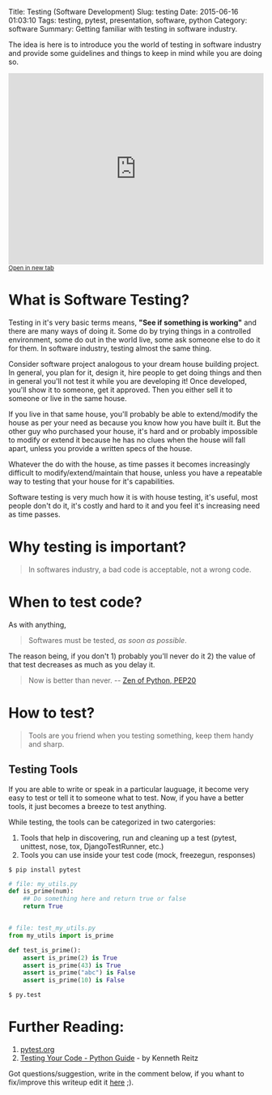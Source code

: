 Title: Testing (Software Development)
Slug: testing
Date: 2015-06-16 01:03:10
Tags: testing, pytest, presentation, software, python
Category: software
Summary: Getting familiar with testing in software industry.

The idea is here is to introduce you the world of testing in software industry and provide some guidelines and things to keep in mind while you are doing so.

<iframe src="https://docs.google.com/presentation/embed?id=1yesEE3ScAsJ3L8AkNMTvEZfOcblBkyVVu1JG0KeCG-4&amp;start=false&amp;loop=false&amp; frameborder="0" width="100%" height="378" style="border:0" allowfullscreen=true></iframe>
<a href="https://docs.google.com/presentation/d/1yesEE3ScAsJ3L8AkNMTvEZfOcblBkyVVu1JG0KeCG-4/pub" target="_blank"><small>Open in new tab</small></a>

# What is Software Testing?

Testing in it's very basic terms means, __"See if something is working"__ and there are many ways of doing it. Some do by trying things in a controlled environment, some do out in the world live, some ask someone else to do it for them. In software industry, testing almost the same thing. 

Consider software project analogous to your dream house building project. In general, you plan for it, design it, hire people to get doing things and then in general you'll not test it while you are developing it! Once developed, you'll show it to someone, get it approved. Then you either sell it to someone or live in the same house. 

If you live in that same house, you'll probably be able to extend/modify the house as per your need as because you know how you have built it. But the other guy who purchased your house, it's hard and or probably impossible to modify or extend it because he has no clues when the house will fall apart, unless you provide a written specs of the house.

Whatever the do with the house, as time passes it becomes increasingly difficult to modify/extend/maintain that house, unless you have a repeatable way to testing that your house for it's capabilities. 

Software testing is very much how it is with house testing, it's useful, most people don't do it, it's costly and hard to it and you feel it's increasing need as time passes. 

# Why testing is important?

> In softwares industry, a bad code is acceptable, not a wrong code.

# When to test code?

As with anything, 

> Softwares must be tested, *as soon as possible*.

The reason being, if you don't 1) probably you'll never do it 2) the value of that test decreases as much as you delay it.

> Now is better than never.
> -- [Zen of Python, PEP20][zen]

# How to test?

> Tools are you friend when you testing something, keep them handy and sharp.

## Testing Tools

If you are able to write or speak in a particular lauguage, it become very easy to test or tell it to someone what to test. Now, if you have a better tools, it just becomes a breeze to test anything.

While testing, the tools can be categorized in two catergories:
1. Tools that help in discovering, run and cleaning up a test (pytest, unittest, nose, tox, DjangoTestRunner, etc.)
2. Tools you can use inside your test code (mock, freezegun, responses)


```shell
$ pip install pytest
```

```python
# file: my_utils.py
def is_prime(num):
    ## Do something here and return true or false
    return True


# file: test_my_utils.py
from my_utils import is_prime

def test_is_prime():
    assert is_prime(2) is True
    assert is_prime(43) is True
    assert is_prime("abc") is False
    assert is_prime(10) is False
```
```shell
$ py.test
```

# Further Reading:

1. [pytest.org][pytest]
2. [Testing Your Code - Python Guide][python-guide-testing] - by Kenneth Reitz

Got questions/suggestion, write in the comment below, if you whant to fix/improve this writeup edit it [here][edit-url] ;). 

[pytest]: http://pytest.org
[python-guide-testing]: http://docs.python-guide.org/en/latest/writing/tests/
[edit-url]: https://github.com/theskumar/blog/edit/master/content/software/testing.md
[zen]: https://www.python.org/dev/peps/pep-0020/
